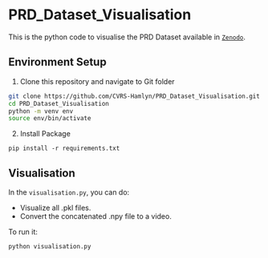 # PRD_Dataset_Visualisation
This is the python code to visualise the PRD Dataset available in [`Zenodo`](https://zenodo.org/records/7147878#.Y2jgNux_rn5).

## Environment Setup

1. Clone this repository and navigate to Git folder
```bash
git clone https://github.com/CVRS-Hamlyn/PRD_Dataset_Visualisation.git
cd PRD_Dataset_Visualisation
python -m venv env
source env/bin/activate
```

2. Install Package
```Shell
pip install -r requirements.txt
```

## Visualisation
In the `visualisation.py`, you can do:

- Visualize all .pkl files.
- Convert the concatenated .npy file to a video.

To run it:
```shell
python visualisation.py
```